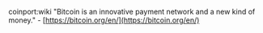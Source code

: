 coinport:wiki
"Bitcoin is an innovative payment network and a new kind of money." - [https://bitcoin.org/en/](https://bitcoin.org/en/)